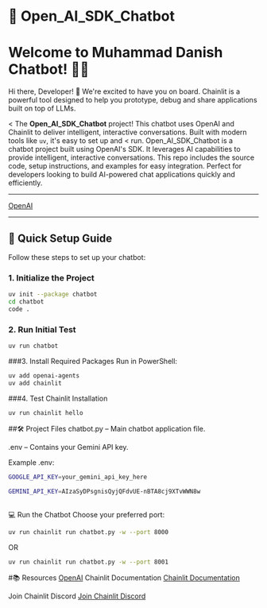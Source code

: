 # 🤖 Open_AI_SDK_Chatbot

# Welcome to Muhammad Danish Chatbot! 🚀🤖

Hi there, Developer! 👋 We're excited to have you on board. Chainlit is a powerful tool designed to help you prototype, debug and share applications built on top of LLMs.

< The **Open_AI_SDK_Chatbot** project! This chatbot uses OpenAI and Chainlit to deliver intelligent, interactive conversations. Built with modern tools like `uv`, it's easy to set up and < run.
Open_AI_SDK_Chatbot is a chatbot project built using OpenAI's SDK. It leverages AI capabilities to provide intelligent, interactive conversations. This repo includes the source code, setup instructions, and examples for easy integration. Perfect for developers looking to build AI-powered chat applications quickly and efficiently.

---

[OpenAI](https://openai.com) 

---

## 🚀 Quick Setup Guide

Follow these steps to set up your chatbot:

### 1. Initialize the Project
```bash
uv init --package chatbot
cd chatbot
code .
```
### 2. Run Initial Test
```bash
uv run chatbot
```
###3. Install Required Packages
Run in PowerShell:
```bash
uv add openai-agents
uv add chainlit

```
###4. Test Chainlit Installation
```bash
uv run chainlit hello

```
##🛠️ Project Files
chatbot.py – Main chatbot application file.

.env – Contains your Gemini API key.

Example .env:
```bash
GOOGLE_API_KEY=your_gemini_api_key_here

GEMINI_API_KEY=AIzaSyDPsgnisQyjQFdvUE-nBTA8cj9XTvWWN8w

```
## 
💻 Run the Chatbot
Choose your preferred port:
```bash
uv run chainlit run chatbot.py -w --port 8000
```
OR
```bash
uv run chainlit run chatbot.py -w --port 8001
```
#📚 Resources
[OpenAI](https://openai.com) 
Chainlit Documentation
[Chainlit Documentation](https://docs.chainlit.io)

Join Chainlit Discord
[Join Chainlit Discord](https://discord.gg/k73SQ3FyUh)
 
  


